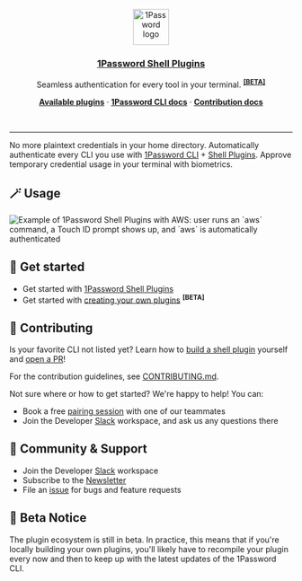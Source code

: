 <p align="center">
  <a href="https://1password.com">
    <img alt="1Password logo" src="https://user-images.githubusercontent.com/7430639/205342015-46801fd8-6701-482f-9da9-e21e7e39b3a1.svg" height="64">
    <h3 align="center">1Password Shell Plugins</h3>
  </a>
</p>

<p align="center">
  Seamless authentication for every tool in your terminal. <sup><b><a href="#-beta-notice">[BETA]</a></b></sup>
</p>

<p align="center">
  <a href="https://developer.1password.com/docs/cli/shell-plugins"><b>Available plugins</b></a> ·
  <a href="https://developer.1password.com/docs/cli/"><b>1Password CLI docs</b></a> ·
  <a href="https://developer.1password.com/docs/cli/shell-plugins/contribute"><b>Contribution docs</b></a>
</p>
<br/>

---

No more plaintext credentials in your home directory. Automatically authenticate every CLI you use with [1Password CLI](https://developer.1password.com/docs/cli/) + [Shell Plugins](https://developer.1password.com/docs/cli/shell-plugins/). Approve temporary credential usage in your terminal with biometrics.

## 🪄 Usage

 <picture>
   <source srcset="https://developer.1password.com/videos/aws.webp" type="image/webp" />
   <img src="https://user-images.githubusercontent.com/7430639/205337855-41604aca-0ddb-4eab-a5f0-fb9107e09d8d.gif" alt="Example of 1Password Shell Plugins with AWS: user runs an `aws` command, a Touch ID prompt shows up, and `aws` is automatically authenticated" style="max-width: 100%; display: inline-block;" />
</picture>

## 🚀 Get started

* Get started with [1Password Shell Plugins](https://developer.1password.com/docs/cli/shell-plugins)
* Get started with [creating your own plugins](https://developer.1password.com/docs/cli/shell-plugins/contribute) <sup><b>[BETA]</b></sup>

## 👫 Contributing

Is your favorite CLI not listed yet? Learn how to [build a shell plugin](https://developer.1password.com/docs/cli/shell-plugins/contribute) yourself and [open a PR](https://github.com/1Password/shell-plugins/pulls)!

For the contribution guidelines, see [CONTRIBUTING.md](CONTRIBUTING.md).

Not sure where or how to get started? We're happy to help! You can:
- Book a free [pairing session](https://calendly.com/d/grs-x2h-pmb/1password-shell-plugins-pairing-session) with one of our teammates
- Join the Developer [Slack](https://join.slack.com/t/1password-devs/shared_invite/zt-1halo11ps-6o9pEv96xZ3LtX_VE0fJQA) workspace, and ask us any questions there

## 💚 Community & Support

- Join the Developer [Slack](https://join.slack.com/t/1password-devs/shared_invite/zt-1halo11ps-6o9pEv96xZ3LtX_VE0fJQA) workspace
- Subscribe to the [Newsletter](https://1password.com/dev-subscribe/)
- File an [issue](https://github.com/1Password/shell-plugins/issues/new/choose) for bugs and feature requests

## 📣 Beta Notice

The plugin ecosystem is still in beta. In practice, this means that if you're locally building your own plugins, you'll likely have to recompile your plugin every now and then to keep up with the latest updates of the 1Password CLI.
